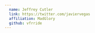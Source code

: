 ```yaml
---
  name: Jeffrey Cutler
  link: https://twitter.com/javiervegas
  affiliation: MadGlory 
  github: vfrride
---
```

